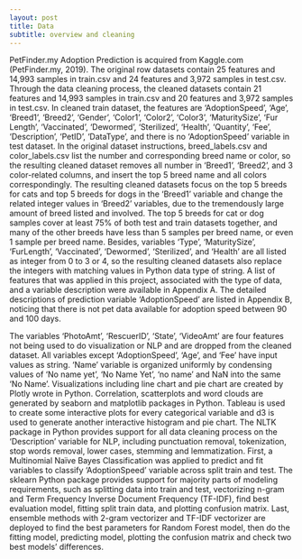 ```yaml
---
layout: post
title: Data
subtitle: overview and cleaning
---
```


PetFinder.my Adoption Prediction is acquired from Kaggle.com (PetFinder.my, 2019). The original row datasets contain 25 features and 14,993 samples in train.csv and 24 features and 3,972 samples in test.csv. Through the data cleaning process, the cleaned datasets contain 21 features and 14,993 samples in train.csv and 20 features and 3,972 samples in test.csv. In cleaned train dataset, the features are ‘AdoptionSpeed’, ‘Age’, ‘Breed1’, ‘Breed2’, ‘Gender’, ‘Color1’, ‘Color2’, ‘Color3’, ‘MaturitySize’, ‘Fur Length’, ‘Vaccinated’, ‘Dewormed’, ‘Sterilized’, ‘Health’, ‘Quantity’, ‘Fee’, ‘Description’, ‘PetID’, ‘DataType’, and there is no ‘AdoptionSpeed’ variable in test dataset. In the original dataset instructions, breed_labels.csv and color_labels.csv list the number and corresponding breed name or color, so the resulting cleaned dataset removes all number in ‘Breed1’, ‘Breed2’, and 3 color-related columns, and insert the top 5 breed name and all colors correspondingly. The resulting cleaned datasets focus on the top 5 breeds for cats and top 5 breeds for dogs in the ‘Breed1’ variable and change the related integer values in ‘Breed2’ variables, due to the tremendously large amount of breed listed and involved. The top 5 breeds for cat or dog samples cover at least 75% of both test and train datasets together, and many of the other breeds have less than 5 samples per breed name, or even 1 sample per breed name. Besides, variables ‘Type’, ‘MaturitySize’, ‘FurLength’, ‘Vaccinated’, ‘Dewormed’, ‘Sterilized’, and ‘Health’ are all listed as integer from 0 to 3 or 4, so the resulting cleaned datasets also replace the integers with matching values in Python data type of string. A list of features that was applied in this project, associated with the type of data, and a variable description were available in Appendix A. The detailed descriptions of prediction variable ‘AdoptionSpeed’ are listed in Appendix B, noticing that there is not pet data available for adoption speed between 90 and 100 days.

The variables ‘PhotoAmt’, ‘RescuerID’, ‘State’, ‘VideoAmt’ are four features not being used to do visualization or NLP and are dropped from the cleaned dataset. All variables except ‘AdoptionSpeed’, ‘Age’, and ‘Fee’ have input values as string. ‘Name’ variable is organized uniformly by condensing values of ‘No name yet’, ‘No Name Yet’, ‘no name’ and NaN into the same ‘No Name’. Visualizations including line chart and pie chart are created by Plotly wrote in Python. Correlation, scatterplots and word clouds are generated by seaborn and matplotlib packages in Python. Tableau is used to create some interactive plots for every categorical variable and d3 is used to generate another interactive histogram and pie chart. The NLTK package in Python provides support for all data cleaning process on the ‘Description’ variable for NLP, including punctuation removal, tokenization, stop words removal, lower cases, stemming and lemmatization. First, a Multinomial Naïve Bayes Classification was applied to predict and fit variables to classify ‘AdoptionSpeed’ variable across split train and test. The sklearn Python package provides support for majority parts of modeling requirements, such as splitting data into train and test, vectorizing n-gram and Term Frequency Inverse Document Frequency (TF-IDF), find best evaluation model, fitting split train data, and plotting confusion matrix. Last, ensemble methods with 2-gram vectorizer and TF-IDF vectorizer are deployed to find the best parameters for Random Forest model, then do the fitting model, predicting model, plotting the confusion matrix and check two best models’ differences. 
